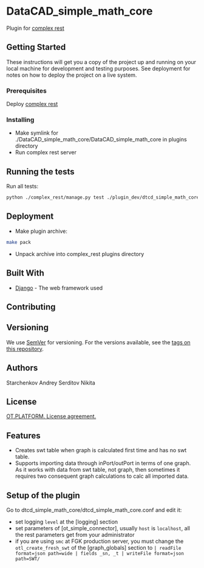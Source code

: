# DataCAD_simple_math_core

Plugin for [complex rest](https://github.com/ISGNeuroTeam/complex_rest/tree/develop)

## Getting Started

These instructions will get you a copy of the project up and running on your local machine for development and testing purposes. See deployment for notes on how to deploy the project on a live system.

### Prerequisites

Deploy [complex rest](https://github.com/ISGNeuroTeam/complex_rest/tree/develop)

### Installing

* Make symlink for ./DataCAD_simple_math_core/DataCAD_simple_math_core in plugins directory
* Run complex rest server

## Running the tests
Run all tests:
```bash
python ./complex_rest/manage.py test ./plugin_dev/dtcd_simple_math_core/tests --settings=core.settings.test
```

## Deployment

* Make plugin archive:
```bash
make pack
```
* Unpack archive into complex_rest plugins directory

## Built With

* [Django](https://docs.djangoproject.com/en/3.2/) - The web framework used


## Contributing

## Versioning

We use [SemVer](http://semver.org/) for versioning. For the versions available, see the [tags on this repository](https://github.com/your/project/tags). 

## Authors
Starchenkov Andrey
Serditov Nikita

## License

[OT.PLATFORM. License agreement.](LICENSE.md)

## Features
- Creates swt table when graph is calculated first time and has no swt table.
- Supports importing data through inPort/outPort in terms of one graph. As it works with data from swt table, not graph, then sometimes it requires two consequent graph calculations to calc all imported data.

## Setup of the plugin
Go to dtcd_simple_math_core/dtcd_simple_math_core.conf and edit it:
- set logging `level` at the [logging] section
- set parameters of [ot_simple_connector], usually `host` is `localhost`, all the rest parameters get from your administrator
- if you are using `smc` at FGK production server, you must change the `otl_create_fresh_swt` of the [graph_globals] section to `| readFile format=json path=wide | fields _sn, _t | writeFile format=json path=SWT/` 